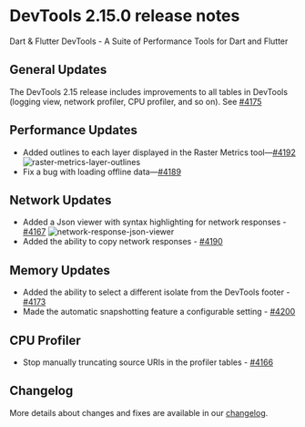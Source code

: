 # DevTools 2.15.0 release notes

Dart & Flutter DevTools - A Suite of Performance Tools for Dart and Flutter

## General Updates
The DevTools 2.15 release includes improvements to all tables in
DevTools (logging view, network profiler, CPU profiler, and so on).
See [#4175](https://github.com/flutter/devtools/pull/4175)

## Performance Updates
* Added outlines to each layer displayed in the Raster Metrics
   tool&mdash;[#4192](https://github.com/flutter/devtools/pull/4192)
![raster-metrics-layer-outlines]({{site.url}}/development/tools/devtools/release-notes/images-2.15.0/image1.png "raster metrics layer outlines")
* Fix a bug with loading offline data&mdash;[#4189](https://github.com/flutter/devtools/pull/4189)

## Network Updates
* Added a Json viewer with syntax highlighting for network responses - [#4167](https://github.com/flutter/devtools/pull/4167)
![network-response-json-viewer]({{site.url}}/development/tools/devtools/release-notes/images-2.15.0/image2.png "network response json viewer")
* Added the ability to copy network responses - [#4190](https://github.com/flutter/devtools/pull/4190)

## Memory Updates
* Added the ability to select a different isolate from the DevTools footer - [#4173](https://github.com/flutter/devtools/pull/4173)
* Made the automatic snapshotting feature a configurable setting - [#4200](https://github.com/flutter/devtools/pull/4200)

## CPU Profiler
* Stop manually truncating source URIs in the profiler tables - [#4166](https://github.com/flutter/devtools/pull/4166)

## Changelog
More details about changes and fixes are available in our
[changelog](https://github.com/flutter/devtools/blob/master/CHANGELOG.md).
